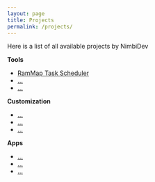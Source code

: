 ```yaml
---
layout: page
title: Projects
permalink: /projects/
---
```


Here is a list of all available projects by NimbiDev

**Tools**

  * [RamMap Task Scheduler](RAMMap-Task-Scheduler)
  * [...](/)
  * [...](/)

**Customization**

 * [...](/)
 * [...](/)
 * [...](/)

**Apps**

 * [...](/)
 * [...](/)
 * [...](/)
